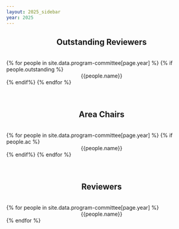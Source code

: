 ```yaml
---
layout: 2025_sidebar
year: 2025
---
```



<h2 style="text-align:center;"> Outstanding Reviewers</h2>
<br>
<div class="row" >
{% for people in site.data.program-committee[page.year] %}
		{% if people.outstanding %}
        <div class="col-md-6 col-sm-12 col-12" style="text-align:center;">
        	{{people.name}}
		</div>
		{% endif%}
{% endfor %}
</div>
<br><br>

<h2 style="text-align:center;"> Area Chairs </h2>
<br>
<div class="row" >
{% for people in site.data.program-committee[page.year] %}
		{% if people.ac %}
        <div class="col-md-6 col-sm-12 col-12" style="text-align:center;">
        	{{people.name}}
		</div>
		{% endif%}
{% endfor %}
</div>
<br><br>

<h2 style="text-align:center;"> Reviewers</h2>
<br>
<div class="row" >
{% for people in site.data.program-committee[page.year] %}
        <div class="col-md-6 col-sm-12 col-12" style="text-align:center;">
        	{{people.name}}
		</div>
{% endfor %}
</div>
<br><br>


